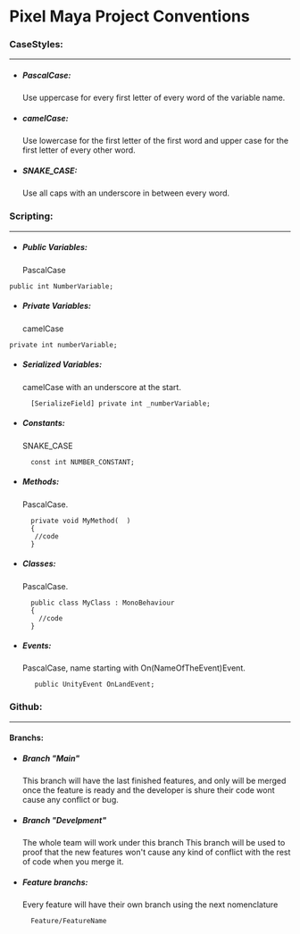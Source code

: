 # Pixel Maya Project Conventions

### CaseStyles:
-------------
- ##### PascalCase:
	Use uppercase for every first letter of every word of the variable name.

- ##### camelCase:
	Use lowercase for the first letter of the first word and upper case for the first letter of every other word.
- ##### SNAKE_CASE: 
	Use all caps with an underscore in between every word.

### Scripting:
-------------
   - ##### Public Variables:
     PascalCase
	
   

	public int NumberVariable;

   - ##### Private Variables: 
     camelCase
 

	private int numberVariable;

- ##### Serialized Variables: 
    camelCase with an underscore at the start.


		[SerializeField] private int _numberVariable;

- ##### Constants:
    SNAKE_CASE
   

		const int NUMBER_CONSTANT;

- ##### Methods:
    PascalCase.


	    private void MyMethod(  )
		{
		 //code
	    }

- ##### Classes:
    PascalCase.
    


	    public class MyClass : MonoBehaviour
		{
		  //code
	    }

- ##### Events:
    PascalCase, name starting with On(NameOfTheEvent)Event.
   

         public UnityEvent OnLandEvent;

### Github:
-------------
#### Branchs:

- ##### Branch "Main"
	This branch will have the last finished features, and only will be merged once the feature is ready and the developer is shure their code wont cause any 	conflict or bug.

- ##### Branch "Develpment"
	The whole team will work under this branch
	This branch will be used to proof that the new features won't cause any kind of conflict with the rest of code when you merge it.


- ##### Feature branchs:
	Every feature will have their own branch using the next nomenclature
 

    	Feature/FeatureName